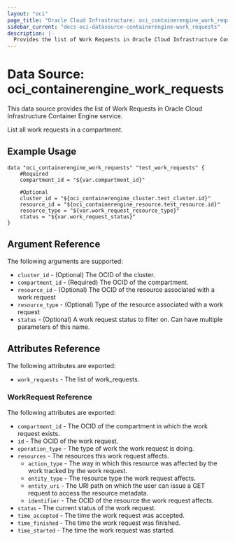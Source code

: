 ```yaml
---
layout: "oci"
page_title: "Oracle Cloud Infrastructure: oci_containerengine_work_requests"
sidebar_current: "docs-oci-datasource-containerengine-work_requests"
description: |-
  Provides the list of Work Requests in Oracle Cloud Infrastructure Container Engine service
---
```


# Data Source: oci_containerengine_work_requests
This data source provides the list of Work Requests in Oracle Cloud Infrastructure Container Engine service.

List all work requests in a compartment.

## Example Usage

```hcl
data "oci_containerengine_work_requests" "test_work_requests" {
	#Required
	compartment_id = "${var.compartment_id}"

	#Optional
	cluster_id = "${oci_containerengine_cluster.test_cluster.id}"
	resource_id = "${oci_containerengine_resource.test_resource.id}"
	resource_type = "${var.work_request_resource_type}"
	status = "${var.work_request_status}"
}
```

## Argument Reference

The following arguments are supported:

* `cluster_id` - (Optional) The OCID of the cluster.
* `compartment_id` - (Required) The OCID of the compartment.
* `resource_id` - (Optional) The OCID of the resource associated with a work request
* `resource_type` - (Optional) Type of the resource associated with a work request
* `status` - (Optional) A work request status to filter on. Can have multiple parameters of this name.


## Attributes Reference

The following attributes are exported:

* `work_requests` - The list of work_requests.

### WorkRequest Reference

The following attributes are exported:

* `compartment_id` - The OCID of the compartment in which the work request exists.
* `id` - The OCID of the work request.
* `operation_type` - The type of work the work request is doing.
* `resources` - The resources this work request affects.
	* `action_type` - The way in which this resource was affected by the work tracked by the work request.
	* `entity_type` - The resource type the work request affects.
	* `entity_uri` - The URI path on which the user can issue a GET request to access the resource metadata.
	* `identifier` - The OCID of the resource the work request affects.
* `status` - The current status of the work request.
* `time_accepted` - The time the work request was accepted.
* `time_finished` - The time the work request was finished.
* `time_started` - The time the work request was started.

